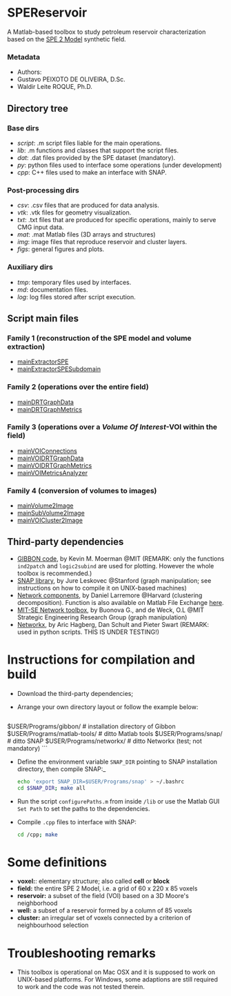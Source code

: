 # SPEReservoir

A Matlab-based toolbox to study petroleum reservoir characterization based on the [SPE 2 Model](http://www.spe.org/web/csp/datasets/set02.htm) synthetic field.

### Metadata

- Authors: 
 - Gustavo PEIXOTO DE OLIVEIRA, D.Sc.
 - Waldir Leite ROQUE, Ph.D.

## Directory tree

### Base dirs 

* _script_: .m script files liable for the main operations.
* _lib_: .m functions and classes that support the script files.
* _dat_: .dat files provided by the SPE dataset (mandatory). 
* _py_: python files used to interface some operations (under
  development)
* _cpp_: C++ files used to make an interface with SNAP.  

### Post-processing dirs

* _csv_: .csv files that are produced for data analysis.
* _vtk_: .vtk files for geometry visualization.
* _txt_: .txt files that are produced for specific operations, mainly to
  serve CMG input data.
* _mat_: .mat Matlab files (3D arrays and structures)
* _img_: image files that reproduce reservoir and cluster layers. 
* _figs_: general figures and plots.


### Auxiliary dirs

* _tmp_: temporary files used by interfaces.
* _md_: documentation files.
* _log_: log files stored after script execution.


## Script main files

### Family 1 (reconstruction of the SPE model and volume extraction)

* [mainExtractorSPE](md/mainExtractorSPE.md)
* [mainExtractorSPESubdomain](md/mainExtractorSPESubdomain.md)

### Family 2 (operations over the entire field)

* [mainDRTGraphData](md/mainDRTGraphData.md)
* [mainDRTGraphMetrics](md/mainDRTGraphMetrics.md)

### Family 3 (operations over a _Volume Of Interest_-VOI within the field)

* [mainVOIConnections](md/mainVOIConnections.md)
* [mainVOIDRTGraphData](md/mainVOIDRTGraphData.md)
* [mainVOIDRTGraphMetrics](md/mainVOIDRTGraphMetrics.md)
* [mainVOIMetricsAnalyzer](md/mainVOIMetricsAnalyzer.md)

### Family 4 (conversion of volumes to images)

* [mainVolume2Image](md/mainVolume2Image.md)
* [mainSubVolume2Image](md/mainSubVolume2Image.md)
* [mainVOICluster2Image](md/mainVOICluster2Image.md)

## Third-party dependencies

* [GIBBON code](http://www.gibboncode.org), by Kevin M. Moerman @MIT
  (REMARK: only the functions `ind2patch` and `logic2subind` are used
  for plotting. However the whole toolbox is recommended.) 
* [SNAP library](http://snap.stanford.edu), by Jure Leskovec @Stanford
  (graph manipulation; see instructions on how to compile it on
  UNIX-based machines)
* [Network components](http://danlarremore.com/), by Daniel Larremore @Harvard (clustering decomposition). Function is also available on Matlab File Exchange [here](http://www.mathworks.com/matlabcentral/fileexchange/42040-find-network-components).
* [MIT-SE Network toolbox](http://strategic.mit.edu/downloads.php?page=matlab_networks), by Buonova G., and de Weck, O.L @MIT Strategic Engineering Research Group (graph manipulation)
* [Networkx](http://networkx.github.io/), by Aric Hagberg, Dan Schult
  and Pieter Swart (REMARK: used in python scripts. THIS IS UNDER
  TESTING!)

# Instructions for compilation and build

- Download the third-party dependencies; 
- Arrange your own directory layout or follow the example below:

	```bash
$USER/Programs/gibbon/       # installation directory of Gibbon
$USER/Programs/matlab-tools/ # ditto Matlab tools
$USER/Programs/snap/         # ditto SNAP
$USER/Programs/networkx/     # ditto Networkx (test; not mandatory)
	```

- Define the environment variable `SNAP_DIR` pointing to SNAP
installation directory, then compile SNAP:_

	```bash 
	echo 'export SNAP_DIR=$USER/Programs/snap' > ~/.bashrc
	cd $SNAP_DIR; make all
	```

- Run the script `configurePaths.m` from inside `/lib` or use the 
Matlab GUI `Set Path` to set the paths to the dependencies.
- Compile `.cpp` files to interface with SNAP:

	```bash
	cd /cpp; make
	```

# Some definitions  

- **voxel:**: elementary structure; also called **cell** or **block** 
- **field:** the entire SPE 2 Model, i.e. a grid of 60 x 220 x 85 voxels
- **reservoir:** a subset of the field (VOI) based on
a 3D Moore's neighborhood
- **well:** a subset of a reservoir formed by a column of 85 voxels
- **cluster:** an irregular set of voxels connected by a criterion of neighbourhood selection

# Troubleshooting remarks

- This toolbox is operational on Mac OSX and it is supposed to work on
  UNIX-based platforms. For Windows, some adaptions are still required
  to work and the code was not tested therein.
